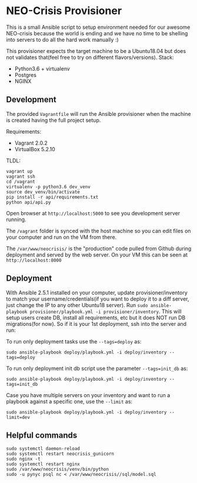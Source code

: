 # NEO-Crisis Provisioner

This is a small Ansible script to setup environment needed for our awesome NEO-crisis because the world is ending and we have no time to be shelling into servers to do all the hard work manually :)

This provisioner expects the target machine to be a Ubuntu18.04 but does not validates that(feel free to try on different flavors/versions). Stack:

- Python3.6 + virtualenv
- Postgres
- NGINX

## Development

The provided `Vagrantfile` will run the Ansible provisioner when the machine is created having the full project setup.

Requirements:
- Vagrant 2.0.2
- VirtualBox 5.2.10

TLDL:
```
vagrant up
vagrant ssh
cd /vagrant
virtualenv -p python3.6 dev_venv
source dev_venv/bin/activate
pip install -r api/requirements.txt
python api/api.py
```
Open browser at `http://localhost:5000` to see you development server running.

The `/vagrant` folder is synced with the host machine so you can edit files on your computer and run on the VM from there.

The `/var/www/neocrisis/` is the "production" code pulled from Github during deployment and served by the web server. On your VM this can be seen at `http://localhost:8000`

## Deployment

With Ansible 2.5.1 installed on your computer, update provisioner/inventory to match your username/credentials(if you want to deploy it to a diff server, just change the IP to any other Ubuntu18 server). Run `sudo ansible-playbook provisioner/playbook.yml -i provisioner/inventory`. This will setup users create DB, install all requirements, etc but it does NOT run DB migrations(for now). So if it is your 1st deployment, ssh into the server and run:

To run only deployment tasks use the `--tags=deploy` as:
```
sudo ansible-playbook deploy/playbook.yml -i deploy/inventory --tags=deploy
```

To run only deployment init db script use the parameter `--tags=init_db` as:
```
sudo ansible-playbook deploy/playbook.yml -i deploy/inventory --tags=init_db
```

Case you have multiple servers on your inventory and want to run a playbook against a specific one, use the `--limit` as:
```
sudo ansible-playbook deploy/playbook.yml -i deploy/inventory --limit=dev
```

## Helpful commands

```
sudo systemctl daemon-reload
sudo systemctl restart neocrisis_gunicorn
sudo nginx -t
sudo systemctl restart nginx
sudo /var/www/neocrisis/venv/bin/python
sudo -u pynyc psql nc < /var/www/neocrisis//sql/model.sql
```
